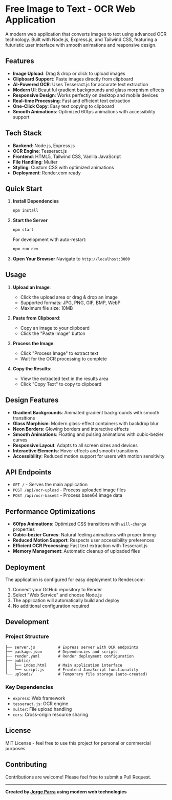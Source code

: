 # Free Image to Text - OCR Web Application

A modern web application that converts images to text using advanced OCR technology. Built with Node.js, Express.js, and Tailwind CSS, featuring a futuristic user interface with smooth animations and responsive design.

## Features

- **Image Upload**: Drag & drop or click to upload images
- **Clipboard Support**: Paste images directly from clipboard
- **AI-Powered OCR**: Uses Tesseract.js for accurate text extraction
- **Modern UI**: Beautiful gradient backgrounds and glass morphism effects
- **Responsive Design**: Works perfectly on desktop and mobile devices
- **Real-time Processing**: Fast and efficient text extraction
- **One-Click Copy**: Easy text copying to clipboard
- **Smooth Animations**: Optimized 60fps animations with accessibility support

## Tech Stack

- **Backend**: Node.js, Express.js
- **OCR Engine**: Tesseract.js
- **Frontend**: HTML5, Tailwind CSS, Vanilla JavaScript
- **File Handling**: Multer
- **Styling**: Custom CSS with optimized animations
- **Deployment**: Render.com ready

## Quick Start

1. **Install Dependencies**
   ```bash
   npm install
   ```

2. **Start the Server**
   ```bash
   npm start
   ```
   
   For development with auto-restart:
   ```bash
   npm run dev
   ```

3. **Open Your Browser**
   Navigate to `http://localhost:3000`

## Usage

1. **Upload an Image**:
   - Click the upload area or drag & drop an image
   - Supported formats: JPG, PNG, GIF, BMP, WebP
   - Maximum file size: 10MB

2. **Paste from Clipboard**:
   - Copy an image to your clipboard
   - Click the "Paste Image" button

3. **Process the Image**:
   - Click "Process Image" to extract text
   - Wait for the OCR processing to complete

4. **Copy the Results**:
   - View the extracted text in the results area
   - Click "Copy Text" to copy to clipboard

## Design Features

- **Gradient Backgrounds**: Animated gradient backgrounds with smooth transitions
- **Glass Morphism**: Modern glass-effect containers with backdrop blur
- **Neon Borders**: Glowing borders and interactive effects
- **Smooth Animations**: Floating and pulsing animations with cubic-bezier curves
- **Responsive Layout**: Adapts to all screen sizes and devices
- **Interactive Elements**: Hover effects and smooth transitions
- **Accessibility**: Reduced motion support for users with motion sensitivity

## API Endpoints

- `GET /` - Serves the main application
- `POST /api/ocr-upload` - Process uploaded image files
- `POST /api/ocr-base64` - Process base64 image data

## Performance Optimizations

- **60fps Animations**: Optimized CSS transitions with `will-change` properties
- **Cubic-bezier Curves**: Natural feeling animations with proper timing
- **Reduced Motion Support**: Respects user accessibility preferences
- **Efficient OCR Processing**: Fast text extraction with Tesseract.js
- **Memory Management**: Automatic cleanup of uploaded files

## Deployment

The application is configured for easy deployment to Render.com:

1. Connect your GitHub repository to Render
2. Select "Web Service" and choose Node.js
3. The application will automatically build and deploy
4. No additional configuration required

## Development

### Project Structure
```
├── server.js          # Express server with OCR endpoints
├── package.json       # Dependencies and scripts
├── render.yaml        # Render deployment configuration
├── public/
│   ├── index.html     # Main application interface
│   └── script.js      # Frontend JavaScript functionality
└── uploads/           # Temporary file storage (auto-created)
```

### Key Dependencies
- `express`: Web framework
- `tesseract.js`: OCR engine
- `multer`: File upload handling
- `cors`: Cross-origin resource sharing

## License

MIT License - feel free to use this project for personal or commercial purposes.

## Contributing

Contributions are welcome! Please feel free to submit a Pull Request.

---

**Created by [Jorge Parra](https://github.com/jphed) using modern web technologies**